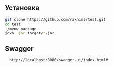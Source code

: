 
## Установка

```bash
git clone https://github.com/rakhiml/test.git
cd test
./mvnw package
java -jar target/*.jar
```
## Swagger

```http
  http://localhost:8080/swagger-ui/index.html#
```

